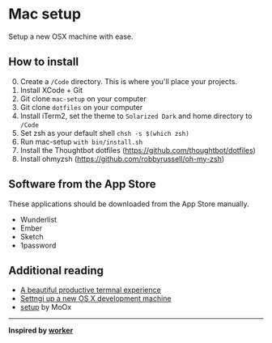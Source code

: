 Mac setup
=========

Setup a new OSX machine with ease.

How to install
--------------

0. Create a `/Code` directory. This is where you'll place your projects.
1. Install XCode + Git
2. Git clone `mac-setup` on your computer
3. Git clone `dotfiles` on your computer
3. Install iTerm2, set the theme to `Solarized Dark` and home directory to `/Code`
4. Set zsh as your default shell `chsh -s $(which zsh)`
5. Run mac-setup `with bin/install.sh`
6. Install the Thoughtbot dotfiles (https://github.com/thoughtbot/dotfiles)
7. Install ohmyzsh (https://github.com/robbyrussell/oh-my-zsh)

Software from the App Store
---------------------------

These applications should be downloaded from the App Store manually.

- Wunderlist
- Ember
- Sketch
- 1password

Additional reading
------------------

- [A beautiful productive termnal experience](http://mikebuss.com/2014/02/02/a-beautiful-productive-terminal-experience/)
- [Settngi up a new OS X development machine](https://mattstauffer.co/blog/series/setting-up-a-new-os-x-development-machine)
- [setup](https://github.com/MoOx/setup) by MoOx

---

**Inspired by [worker](https://github.com/thibmaek/worker)**
